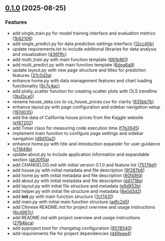 <!-- insertion marker -->
<a name="0.1.0"></a>

## [0.1.0](https://github.com///compare/f0cd8c66f72d618e49fbce6902965f000a44af38...0.1.0) (2025-08-25)

### Features

- add single_train.py for model training interface and evaluation metrics ([1b62106](https://github.com///commit/1b62106975513eca3c7e1298b2652123009db5c3))
- add single_predict.py for data prediction settings interface ([12cc40b](https://github.com///commit/12cc40bf5c6055a207b16048dae48e882df8d421))
- update requirements.txt to include additional libraries for data analysis and visualization ([436f1fc](https://github.com///commit/436f1fc2f173bd0d7260e82b062aadbd80ec1162))
- add multi_train.py with main function template ([661b861](https://github.com///commit/661b86160231a1258f19d62862e627a1a3313cb7))
- add multi_predict.py with main function template ([6dea6a9](https://github.com///commit/6dea6a9fc09283f08d07365174fa6ccb39e63836))
- update layout.py with new page structure and titles for prediction features ([37c0d3a](https://github.com///commit/37c0d3a9612b402072ee44fcbeb931324012ecde))
- enhance home.py with data management features and chart loading functionality ([9c7c4ac](https://github.com///commit/9c7c4accf63063b880b07f0bd34476bad08fd588))
- add plotly_scatter function for creating scatter plots with OLS trendline ([3bd3ca0](https://github.com///commit/3bd3ca03bf730bacea277dbba0d00e9a19c9c565))
- rename house_data.csv to ca_house_prices.csv for clarity ([635bb7b](https://github.com///commit/635bb7be3b6db92074a71df5a833207110a0abff))
- enhance layout.py with page configuration and sidebar navigation setup ([197d035](https://github.com///commit/197d0350d0be2319e89d7fffb3596d9e0493d91f))
- add the data of California house prices from the Kaggle website ([e187202](https://github.com///commit/e18720215ca9716ef66f63445c50a63b75c9065a))
- add Timer class for measuring code execution time ([f7b2645](https://github.com///commit/f7b2645cbb902706112012d7a482f65b32a1dbf5))
- implement main function to configure page settings and sidebar navigation ([d9d10a2](https://github.com///commit/d9d10a272cdc904e446ff9c4bd20f1d0388d0f74))
- enhance home.py with title and introduction expander for user guidance ([c11848b](https://github.com///commit/c11848b1d00a5e744b94b02e2252b1184629e6df))
- update about.py to include application information and expandable section ([ab30f0a](https://github.com///commit/ab30f0a6e8a4a3ca4ea72edcc344ce25b4be0603))
- add CHANGELOG.md with initial version 0.1.0 and feature list ([75178ef](https://github.com///commit/75178ef95b5e0ffe9df487be722b96ef1493cd3f))
- add house.py with initial metadata and file description ([9f287b6](https://github.com///commit/9f287b661912d6e12c2db379f14161a44e71581d))
- add home.py with initial metadata and file description ([80f48fd](https://github.com///commit/80f48fd63d12193d2c5ff56ab7bbae487ee4d3ec))
- add about.py with initial metadata and file description ([d41718e](https://github.com///commit/d41718e6963224966670703717b43c02b3fe5849))
- add layout.py with initial file structure and metadata ([e9d953b](https://github.com///commit/e9d953b6933a44196adaee5860eb725bb8496cac))
- add helper.py with initial file structure and metadata ([8e0d3d2](https://github.com///commit/8e0d3d2fba78a8bc5affe99ea1d1296d519f3611))
- add __init__.py with main function structure ([7cf7431](https://github.com///commit/7cf74317172021ff8c5561842004f92a6b620687))
- add main.py with initial main function structure ([adfc2d5](https://github.com///commit/adfc2d5660b5964913a07322b633de33a10cf6b5))
- add Chinese README.md for project overview and usage instructions ([6cd967c](https://github.com///commit/6cd967c7f00e562f6edaae00f0226f2d259418cf))
- add README.md with project overview and usage instructions ([2764bca](https://github.com///commit/2764bca85a3c26fa28f08943d584d46e9add5e31))
- add pyproject.toml for changelog configuration ([9578540](https://github.com///commit/9578540fa07be669c9453ef6fab222cd99dd6903))
- add requirements file for project dependencies ([d49eae4](https://github.com///commit/d49eae40b7b0feb7197bb04ea3cd322ce5d0b427))

